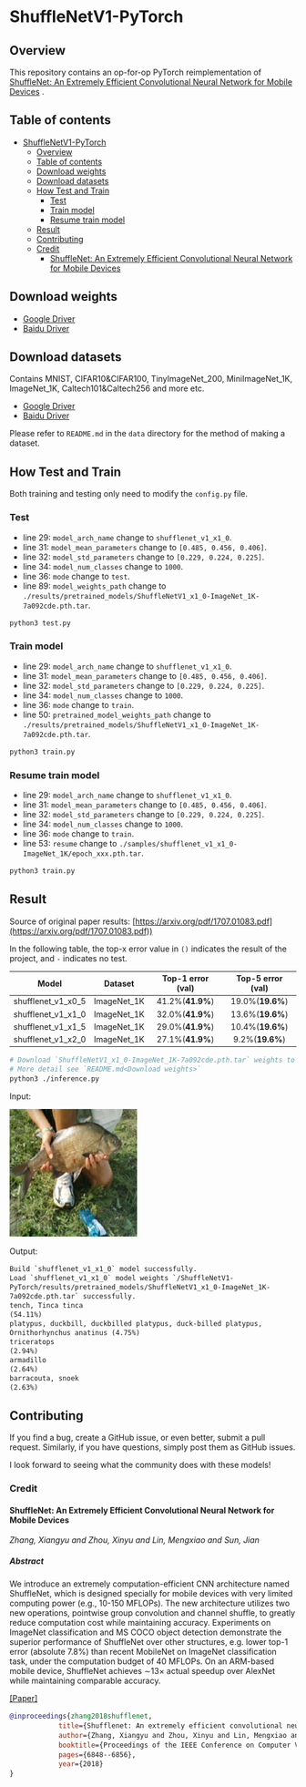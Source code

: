 # ShuffleNetV1-PyTorch

## Overview

This repository contains an op-for-op PyTorch reimplementation
of [ShuffleNet: An Extremely Efficient Convolutional Neural Network for Mobile Devices](https://arxiv.org/pdf/1707.01083.pdf)
.

## Table of contents

- [ShuffleNetV1-PyTorch](#shufflenetv1-pytorch)
    - [Overview](#overview)
    - [Table of contents](#table-of-contents)
    - [Download weights](#download-weights)
    - [Download datasets](#download-datasets)
    - [How Test and Train](#how-test-and-train)
        - [Test](#test)
        - [Train model](#train-model)
        - [Resume train model](#resume-train-model)
    - [Result](#result)
    - [Contributing](#contributing)
    - [Credit](#credit)
        - [ShuffleNet: An Extremely Efficient Convolutional Neural Network for Mobile Devices](#shufflenet-an-extremely-efficient-convolutional-neural-network-for-mobile-devices)

## Download weights

- [Google Driver](https://drive.google.com/drive/folders/17ju2HN7Y6pyPK2CC_AqnAfTOe9_3hCQ8?usp=sharing)
- [Baidu Driver](https://pan.baidu.com/s/1yNs4rqIb004-NKEdKBJtYg?pwd=llot)

## Download datasets

Contains MNIST, CIFAR10&CIFAR100, TinyImageNet_200, MiniImageNet_1K, ImageNet_1K, Caltech101&Caltech256 and more etc.

- [Google Driver](https://drive.google.com/drive/folders/1f-NSpZc07Qlzhgi6EbBEI1wTkN1MxPbQ?usp=sharing)
- [Baidu Driver](https://pan.baidu.com/s/1arNM38vhDT7p4jKeD4sqwA?pwd=llot)

Please refer to `README.md` in the `data` directory for the method of making a dataset.

## How Test and Train

Both training and testing only need to modify the `config.py` file.

### Test

- line 29: `model_arch_name` change to `shufflenet_v1_x1_0`.
- line 31: `model_mean_parameters` change to `[0.485, 0.456, 0.406]`.
- line 32: `model_std_parameters` change to `[0.229, 0.224, 0.225]`.
- line 34: `model_num_classes` change to `1000`.
- line 36: `mode` change to `test`.
- line 89: `model_weights_path` change to `./results/pretrained_models/ShuffleNetV1_x1_0-ImageNet_1K-7a092cde.pth.tar`.

```bash
python3 test.py
```

### Train model

- line 29: `model_arch_name` change to `shufflenet_v1_x1_0`.
- line 31: `model_mean_parameters` change to `[0.485, 0.456, 0.406]`.
- line 32: `model_std_parameters` change to `[0.229, 0.224, 0.225]`.
- line 34: `model_num_classes` change to `1000`.
- line 36: `mode` change to `train`.
- line 50: `pretrained_model_weights_path` change
  to `./results/pretrained_models/ShuffleNetV1_x1_0-ImageNet_1K-7a092cde.pth.tar`.

```bash
python3 train.py
```

### Resume train model

- line 29: `model_arch_name` change to `shufflenet_v1_x1_0`.
- line 31: `model_mean_parameters` change to `[0.485, 0.456, 0.406]`.
- line 32: `model_std_parameters` change to `[0.229, 0.224, 0.225]`.
- line 34: `model_num_classes` change to `1000`.
- line 36: `mode` change to `train`.
- line 53: `resume` change to `./samples/shufflenet_v1_x1_0-ImageNet_1K/epoch_xxx.pth.tar`.

```bash
python3 train.py
```

## Result

Source of original paper results: [https://arxiv.org/pdf/1707.01083.pdf](https://arxiv.org/pdf/1707.01083.pdf))

In the following table, the top-x error value in `()` indicates the result of the project, and `-` indicates no test.

|       Model        |   Dataset   | Top-1 error (val) | Top-5 error (val) |
|:------------------:|:-----------:|:-----------------:|:-----------------:|
| shufflenet_v1_x0_5 | ImageNet_1K | 41.2%(**41.9%**)  | 19.0%(**19.6%**)  |
| shufflenet_v1_x1_0 | ImageNet_1K | 32.0%(**41.9%**)  | 13.6%(**19.6%**)  |
| shufflenet_v1_x1_5 | ImageNet_1K | 29.0%(**41.9%**)  | 10.4%(**19.6%**)  |
| shufflenet_v1_x2_0 | ImageNet_1K | 27.1%(**41.9%**)  |  9.2%(**19.6%**)  |

```bash
# Download `ShuffleNetV1_x1_0-ImageNet_1K-7a092cde.pth.tar` weights to `./results/pretrained_models`
# More detail see `README.md<Download weights>`
python3 ./inference.py 
```

Input:

<span align="center"><img width="224" height="224" src="figure/n01440764_36.JPEG"/></span>

Output:

```text
Build `shufflenet_v1_x1_0` model successfully.
Load `shufflenet_v1_x1_0` model weights `/ShuffleNetV1-PyTorch/results/pretrained_models/ShuffleNetV1_x1_0-ImageNet_1K-7a092cde.pth.tar` successfully.
tench, Tinca tinca                                                          (54.11%)
platypus, duckbill, duckbilled platypus, duck-billed platypus, Ornithorhynchus anatinus (4.75%)
triceratops                                                                 (2.94%)
armadillo                                                                   (2.64%)
barracouta, snoek                                                           (2.63%)
```

## Contributing

If you find a bug, create a GitHub issue, or even better, submit a pull request. Similarly, if you have questions,
simply post them as GitHub issues.

I look forward to seeing what the community does with these models!

### Credit

#### ShuffleNet: An Extremely Efficient Convolutional Neural Network for Mobile Devices

*Zhang, Xiangyu and Zhou, Xinyu and Lin, Mengxiao and Sun, Jian*

##### Abstract

We introduce an extremely computation-efficient CNN
architecture named ShuffleNet, which is designed specially
for mobile devices with very limited computing power (e.g.,
10-150 MFLOPs). The new architecture utilizes two new
operations, pointwise group convolution and channel shuffle, to greatly reduce computation cost while maintaining
accuracy. Experiments on ImageNet classification and MS
COCO object detection demonstrate the superior performance of ShuffleNet over other structures, e.g. lower top-1
error (absolute 7.8%) than recent MobileNet on ImageNet classification task, under the computation budget of
40 MFLOPs. On an ARM-based mobile device, ShuffleNet
achieves ∼13× actual speedup over AlexNet while maintaining comparable accuracy.

[[Paper]](https://arxiv.org/pdf/1707.01083.pdf)

```bibtex
@inproceedings{zhang2018shufflenet,
            title={Shufflenet: An extremely efficient convolutional neural network for mobile devices},
            author={Zhang, Xiangyu and Zhou, Xinyu and Lin, Mengxiao and Sun, Jian},
            booktitle={Proceedings of the IEEE Conference on Computer Vision and Pattern Recognition},
            pages={6848--6856},
            year={2018}
}
```